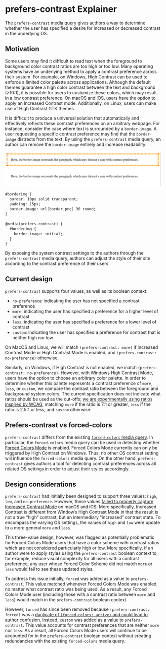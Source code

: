 # prefers-contrast Explainer 

The [`prefers-contrast` media query](https://drafts.csswg.org/mediaqueries-5/#prefers-contrast) gives authors a way to determine whether the user has specified a desire for increased or decreased contrast in the underlying OS. 

## Motivation 

Some users may find it difficult to read text when the foreground to background color contrast ratios are too high or too low. Many operating systems have an underlying method to apply a contrast preference across their system. For example, on Windows, High Contrast can be used to enforce a limited color palette across applications. Although the default themes guarantee a high color contrast between the text and background (>10:1), it is possible for users to customize these colors, which may result in a low contrast preference. On macOS and iOS, users have the option to apply an Increased Contrast mode. Additionally, on Linux, users can make use of High Contrast GTK themes. 

It is difficult to produce a universal solution that automatically and effectively reflects these contrast preferences on an arbitrary webpage. For instance, consider the case where text is surrounded by a `border-image`. A user requesting a specific contrast preference may find that the `border-image` distracts from the text. By using the `prefers-contrast` media query, an author can remove the `border-image` entirely and increase readability:

<img width="593" alt="prefers-contrast-example" src="prefers-contrast-example.png">
 
```
#borderimg {  
  border: 10px solid transparent; 
  padding: 15px; 
  border-image: url(border.png) 30 round; 
} 

@media(prefers-contrast) { 
  #borderimg { 
    border-image: initial; 
  } 
} 
```

By exposing the system contrast settings to the authors through the `prefers-contrast` media query, authors can adjust the style of their site according to the contrast preference of their users.  

## Current design 

`prefers-contrast` supports four values, as well as its boolean context: 
  - `no-preference`: indicating the user has not specified a contrast preference 
  - `more`: indicating the user has specified a preference for a higher level of contrast 
  - `less`: indicating the user has specified a preference for a lower level of contrast 
  - `custom`: indicating the user has specified a preference for contrast that is neither high nor low 

On MacOS and Linux, we will match `(prefers-contrast: more)` if Increased Contrast Mode or High Contrast Mode is enabled, and `(prefers-contrast: no-preference)` otherwise. 

Similarly, on Windows, if High Contrast is not enabled, we match `(prefers-contrast: no-preference)`. However, with Windows High Contrast Mode, users have the option to choose an arbitrary color palette. In order to determine whether this palette represents a contrast preference of `more`, `less`, or `custom`, we compare the contrast ratio between the foreground and background system colors. The current specification does not indicate what ratios should be used as the cut-offs; [we are experimentally using ratios inspired by WCAG](https://www.w3.org/WAI/WCAG21/Understanding/contrast-enhanced), matching `more` if the ratio is 7:1 or greater, `less` if the ratio is 2.5:1 or less, and `custom` otherwise. 

## Prefers-contrast vs forced-colors 

`prefers-contrast` differs from the existing [`forced-colors` media query](https://drafts.csswg.org/mediaqueries-5/#descdef-media-forced-colors). In particular, the `forced-colors` media query can be used in detecting whether [Forced Colors Mode](https://www.w3.org/TR/css-color-adjust-1/#forced) is enabled. Forced Colors Mode currently can only be triggered by High Contrast on Windows. Thus, no other OS contrast setting will influence the `forced-colors` media query. On the other hand, `prefers-contrast` gives authors a tool for detecting contrast preferences across all related OS settings in order to adjust their styles accordingly. 

## Design considerations 

`prefers-contrast` had initially been designed to support three values: `high`, `low`, and `no-preference`. However, these values [failed to properly capture Increased Contrast Mode](https://github.com/w3c/csswg-drafts/issues/2943) on macOS and iOS. More specifically, Increased Contrast is different from Window’s High Contrast Mode in that the result is not a true “high” contrast, but an intermediary “increased” contrast state. To encompass the varying OS settings, the values of `high` and `low` were update to a more general `more` and `less`. 

This three-value design, however, was flagged as potentially problematic for Forced Colors Mode users that have a color scheme with contrast ratios which are not considered particularly high or low. More specifically, if an author were to apply styles using the `prefers-contrast` boolean context to, for example, reduce visual complexity for all users with a contrast preference, any user whose Forced Color Scheme did not match `more` or `less` would fail to see these updated styles. 

To address this issue initially, `forced` was added as a value to `prefers-contrast`. This value matched whenever Forced Colors Mode was enabled, no matter what contrast ratio was being used. As a result, any Forced Colors Mode user (including those with a contrast ratio between `more` and `less`) would match in the `prefers-contrast` boolean context.  

However, `forced` has since been removed because `(prefers-contrast: forced)` was a [duplicate of  `(forced-colors: active)` and could lead to author confusion](https://github.com/w3c/csswg-drafts/issues/5433). Instead, `custom` was added as a value to `prefers-contrast`. This value accounts for contrast preferences that are neither `more` nor `less`. As a result, all Forced Colors Mode users will continue to be accounted for in the `prefers-contrast` boolean context without creating redundancies with the existing `forced-colors` media query. 
